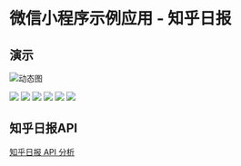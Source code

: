 # 微信小程序示例应用 - 知乎日报

## 演示

![动态图](./demo/demo.gif)

![](./demo/QQ20161009-1@2x.png)
![](./demo/QQ20161009-2@2x.png)
![](./demo/QQ20161009-3@2x.png)
![](./demo/QQ20161009-4@2x.png)
![](./demo/QQ20161009-5@2x.png)
![](./demo/QQ20161009-6@2x.png)

## 知乎日报API
[知乎日报 API 分析](https://github.com/izzyleung/ZhihuDailyPurify/wiki/知乎日报-API-分析)
